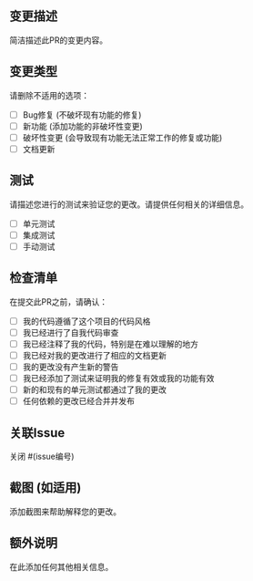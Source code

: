 ## 变更描述
简洁描述此PR的变更内容。

## 变更类型
请删除不适用的选项：

- [ ] Bug修复 (不破坏现有功能的修复)
- [ ] 新功能 (添加功能的非破坏性变更)
- [ ] 破坏性变更 (会导致现有功能无法正常工作的修复或功能)
- [ ] 文档更新

## 测试
请描述您进行的测试来验证您的更改。请提供任何相关的详细信息。

- [ ] 单元测试
- [ ] 集成测试
- [ ] 手动测试

## 检查清单
在提交此PR之前，请确认：

- [ ] 我的代码遵循了这个项目的代码风格
- [ ] 我已经进行了自我代码审查
- [ ] 我已经注释了我的代码，特别是在难以理解的地方
- [ ] 我已经对我的更改进行了相应的文档更新
- [ ] 我的更改没有产生新的警告
- [ ] 我已经添加了测试来证明我的修复有效或我的功能有效
- [ ] 新的和现有的单元测试都通过了我的更改
- [ ] 任何依赖的更改已经合并并发布

## 关联Issue
关闭 #(issue编号)

## 截图 (如适用)
添加截图来帮助解释您的更改。

## 额外说明
在此添加任何其他相关信息。 